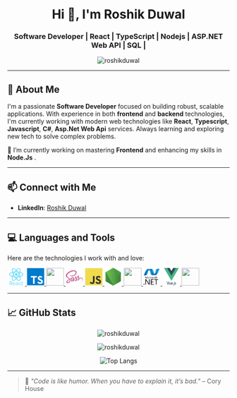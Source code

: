 <h1 align="center">Hi 👋, I'm Roshik Duwal</h1>
<h3 align="center">Software Developer | React | TypeScript | Nodejs | ASP.NET Web API | SQL | </h3>

<p align="center">
  <img src="https://komarev.com/ghpvc/?username=roshikduwal&label=Profile%20views&color=0e75b6&style=flat" alt="roshikduwal" />
</p>

---

 
## 🌟 About Me
 
I'm a passionate **Software Developer** focused on building robust, scalable applications. With experience in both **frontend** and **backend** technologies, I'm currently working with modern web technologies like **React**, **Typescript**, **Javascript**, **C#**, **Asp.Net Web Api** services. Always learning and exploring new tech to solve complex problems.
 
🔧 I’m currently working on mastering **Frontend**  and enhancing my skills in **Node.Js** .
 
---
 
## 📫 Connect with Me

- **LinkedIn**: [Roshik Duwal](https://www.linkedin.com/in/roshikduwal/)  

---

## 💻 Languages and Tools

Here are the technologies I work with and love:

<p align="left">
  <a href="https://reactjs.org/" target="_blank"> <img src="https://raw.githubusercontent.com/devicons/devicon/master/icons/react/react-original-wordmark.svg" width="40" height="40"/> </a>
  <a href="https://www.typescriptlang.org/" target="_blank"> <img src="https://raw.githubusercontent.com/devicons/devicon/master/icons/typescript/typescript-original.svg" width="40" height="40"/> </a>
  <a href="https://tailwindcss.com/" target="_blank"> <img src="https://www.vectorlogo.zone/logos/tailwindcss/tailwindcss-icon.svg" width="40" height="40"/> </a>
  <a href="https://sass-lang.com" target="_blank"> <img src="https://raw.githubusercontent.com/devicons/devicon/master/icons/sass/sass-original.svg" width="40" height="40"/> </a>
  <a href="https://developer.mozilla.org/en-US/docs/Web/JavaScript" target="_blank"> <img src="https://raw.githubusercontent.com/devicons/devicon/master/icons/javascript/javascript-original.svg" width="40" height="40"/> </a>
  <a href="https://nodejs.org/" target="_blank" rel="noreferrer">
  <img src="https://raw.githubusercontent.com/devicons/devicon/master/icons/nodejs/nodejs-original.svg" alt="nodejs" width="40" height="40"/>
  </a>
  <a href="https://axios-http.com/" target="_blank"> <img src="https://avatars.githubusercontent.com/u/32372333?s=200&v=4" width="40" height="40"/> </a>
   <a href="https://dotnet.microsoft.com/" target="_blank"> <img src="https://raw.githubusercontent.com/devicons/devicon/master/icons/dot-net/dot-net-original-wordmark.svg" width="40" height="40"/> </a>
  <a href="https://vuejs.org/" target="_blank"> <img src="https://raw.githubusercontent.com/devicons/devicon/master/icons/vuejs/vuejs-original-wordmark.svg" width="40" height="40"/> </a>
  <a href="https://www.microsoft.com/en-us/sql-server" target="_blank"> <img src="https://www.svgrepo.com/show/303229/microsoft-sql-server-logo.svg" width="40" height="40"/> </a>
</p>

---

## 📈 GitHub Stats

<p align="center">
  <img src="https://github-readme-stats.vercel.app/api?username=roshikduwal&show_icons=true&count_private=true&hide=prs&theme=radical" alt="roshikduwal" />
</p>

<p align="center">
  <img src="https://github-readme-streak-stats.herokuapp.com/?user=roshikduwal&theme=radical" alt="roshikduwal" />
</p>

<p align="center">
  <img src="https://github-readme-stats.vercel.app/api/top-langs/?username=roshikduwal&layout=donut&theme=radical" alt="Top Langs" />
</p>

---

> 💬 *"Code is like humor. When you have to explain it, it’s bad."* – Cory House
